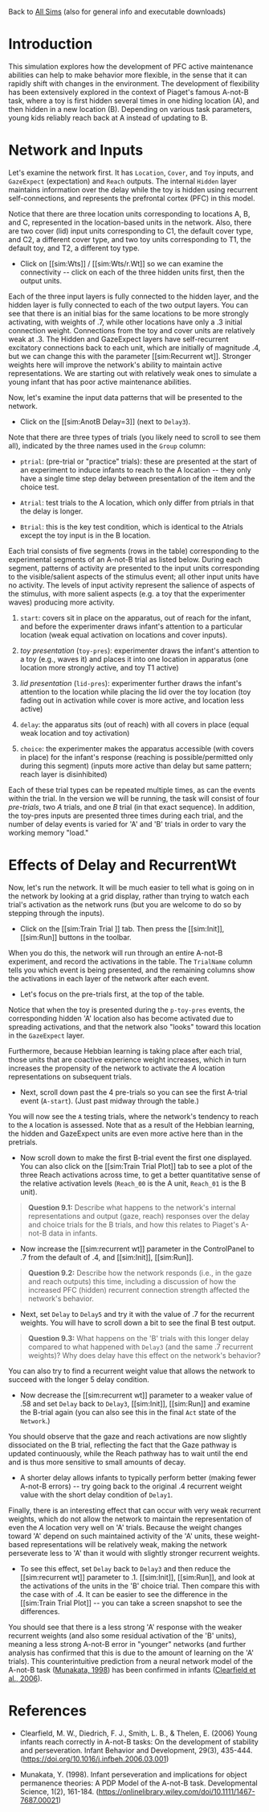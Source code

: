 Back to [All Sims](https://github.com/CompCogNeuro/sims) (also for general info and executable downloads)

# Introduction

This simulation explores how the development of PFC active maintenance abilities can help to make behavior more flexible, in the sense that it can rapidly shift with changes in the environment. The development of flexibility has been extensively explored in the context of Piaget's famous A-not-B task, where a toy is first hidden several times in one hiding location (A), and then hidden in a new location (B). Depending on various task parameters, young kids reliably reach back at A instead of updating to B.

# Network and Inputs

Let's examine the network first.  It has `Location`, `Cover`, and `Toy` inputs, and `GazeExpect` (expectation) and `Reach` outputs. The internal `Hidden` layer maintains information over the delay while the toy is hidden using recurrent self-connections, and represents the prefrontal cortex (PFC) in this model.

Notice that there are three location units corresponding to locations A, B, and C, represented in the location-based units in the network. Also, there are two cover (lid) input units corresponding to C1, the default cover type, and C2, a different cover type, and two toy units corresponding to T1, the default toy, and T2, a different toy type.

* Click on [[sim:Wts]] / [[sim:Wts/r.Wt]] so we can examine the connectivity -- click on each of the three hidden units first, then the output units.

Each of the three input layers is fully connected to the hidden layer, and the hidden layer is fully connected to each of the two output layers. You can see that there is an initial bias for the same locations to be more strongly activating, with weights of .7, while other locations have only a .3 initial connection weight. Connections from the toy and cover units are relatively weak at .3. The Hidden and GazeExpect layers have self-recurrent excitatory connections back to each unit, which are initially of magnitude .4, but we can change this with the parameter [[sim:Recurrent wt]].  Stronger weights here will improve the network's ability to maintain active representations. We are starting out with relatively weak ones to simulate a young infant that has poor active maintenance abilities.

Now, let's examine the input data patterns that will be presented to the network.

* Click on the [[sim:AnotB Delay=3]] (next to `Delay3`).

Note that there are three types of trials (you likely need to scroll to see them all), indicated by the three names used in the `Group` column:

*  `ptrial`: (pre-trial or "practice" trials): these are presented at the start of an experiment to induce infants to reach to the A location -- they only have a single time step delay between presentation of the item and the choice test.

* `Atrial`: test trials to the A location, which only differ from ptrials in that the delay is longer.

* `Btrial`: this is the key test condition, which is identical to the Atrials except the toy input is in the B location.

Each trial consists of five segments (rows in the table) corresponding to the experimental segments of an A-not-B trial as listed below. During each segment, patterns of activity are presented to the input units corresponding to the visible/salient aspects of the stimulus event; all other input units have no activity. The levels of input activity represent the salience of aspects of the stimulus, with more salient aspects (e.g. a toy that the experimenter waves) producing more activity.

1. `start`: covers sit in place on the apparatus, out of reach for the infant, and before the experimenter draws infant's attention to a particular location (weak equal activation on locations and cover inputs).

2. _toy presentation_ (`toy-pres`): experimenter draws the infant's attention to a toy (e.g., waves it) and places it into one location in apparatus (one location more strongly active, and toy T1 active)

3. _lid presentation_ (`lid-pres`): experimenter further draws the infant's attention to the location while placing the lid over the toy location (toy fading out in activation while cover is more active, and location less active)

4. `delay`: the apparatus sits (out of reach) with all covers in place (equal weak location and toy activation)

5. `choice`: the experimenter makes the apparatus accessible (with covers in place) for the infant's response (reaching is possible/permitted only during this segment) (inputs more active than delay but same pattern; reach layer is disinhibited) 

Each of these trial types can be repeated multiple times, as can the events within the trial. In the version we will be running, the task will consist of four *pre-trials*, two *A* trials, and one *B* trial (in that exact sequence). In addition, the toy-pres inputs are presented three times during each trial, and the number of delay events is varied for 'A' and 'B' trials in order to vary the working memory "load."

# Effects of Delay and RecurrentWt

Now, let's run the network. It will be much easier to tell what is going on in the network by looking at a grid display, rather than trying to watch each trial's activation as the network runs (but you are welcome to do so by stepping through the inputs).

* Click on the [[sim:Train Trial ]] tab. Then press the [[sim:Init]], [[sim:Run]] buttons in the toolbar.

When you do this, the network will run through an entire A-not-B experiment, and record the activations in the table. The `TrialName` column tells you which event is being presented, and the remaining columns show the activations in each layer of the network after each event.

* Let's focus on the pre-trials first, at the top of the table.

Notice that when the toy is presented during the `p-toy-pres` events, the corresponding hidden 'A' location also has become activated due to spreading activations, and that the network also "looks" toward this location in the `GazeExpect` layer.

Furthermore, because Hebbian learning is taking place after each trial, those units that are coactive experience weight increases, which in turn increases the propensity of the network to activate the _A_ location representations on subsequent trials.

* Next, scroll down past the 4 pre-trials so you can see the first A-trial event (`A-start`). (Just past midway through the table.)

You will now see the `A` testing trials, where the network's tendency to reach to the `A` location is assessed. Note that as a result of the Hebbian learning, the hidden and GazeExpect units are even more active here than in the pretrials.

* Now scroll down to make the first B-trial event the first one displayed. You can also click on the [[sim:Train Trial Plot]] tab to see a plot of the three Reach activations across time, to get a better quantitative sense of the relative activation levels (`Reach_00` is the A unit, `Reach_01` is the B unit).

> **Question 9.1:** Describe what happens to the network's internal representations and output (gaze, reach) responses over the delay and choice trials for the B trials, and how this relates to Piaget's A-not-B data in infants.

<sim-question id="9.1">

* Now increase the [[sim:recurrent wt]] parameter in the ControlPanel to .7 from the default of .4, and [[sim:Init]], [[sim:Run]].

> **Question 9.2:** Describe how the network responds (i.e., in the gaze and reach outputs) this time, including a discussion of how the increased PFC (hidden) recurrent connection strength affected the network's behavior.

<sim-question id="9.2">

* Next, set `Delay` to `Delay5` and try it with the value of .7 for the recurrent weights.  You will have to scroll down a bit to see the final B test output.

> **Question 9.3:** What happens on the 'B' trials with this longer delay compared to what happened with `Delay3` (and the same .7 recurrent weights)? Why does delay have this effect on the network's behavior?

<sim-question id="9.3">

You can also try to find a recurrent weight value that allows the network to succeed with the longer 5 delay condition.

* Now decrease the [[sim:recurrent wt]] parameter to a weaker value of .58 and set `Delay` back to `Delay3`, [[sim:Init]], [[sim:Run]] and examine the B-trial again (you can also see this in the final `Act` state of the `Network`.)

You should observe that the gaze and reach activations are now slightly dissociated on the B trial, reflecting the fact that the Gaze pathway is updated continuously, while the Reach pathway has to wait until the end and is thus more sensitive to small amounts of decay.

* A shorter delay allows infants to typically perform better (making fewer A-not-B errors) -- try going back to the original .4 recurrent weight value with the short delay condition of `Delay1`.

Finally, there is an interesting effect that can occur with very weak recurrent weights, which do not allow the network to maintain the representation of even the *A* location very well on 'A' trials. Because the weight changes toward 'A' depend on such maintained activity of the 'A' units, these weight-based representations will be relatively weak, making the network perseverate less to 'A' than it would with slightly stronger recurrent weights.

* To see this effect, set `Delay` back to `Delay3` and then reduce the [[sim:recurrent wt]] parameter to .1.  [[sim:Init]], [[sim:Run]], and look at the activations of the units in the 'B' choice trial. Then compare this with the case with of .4. It can be easier to see the difference in the [[sim:Train Trial Plot]] -- you can take a screen snapshot to see the differences.

You should see that there is a less strong 'A' response with the weaker recurrent weights (and also some residual activation of the 'B' units), meaning a less strong A-not-B error in "younger" networks (and further analysis has confirmed that this is due to the amount of learning on the 'A' trials). This counterintuitive prediction from a neural network model of the A-not-B task ([Munakata, 1998](#references)) has been confirmed in infants ([Clearfield et al., 2006](#references)).

# References

* Clearfield, M. W., Diedrich, F. J., Smith, L. B., & Thelen, E. (2006) Young infants reach correctly in A-not-B tasks: On the development of stability and perseveration.
Infant Behavior and Development, 29(3), 435-444. 
(https://doi.org/10.1016/j.infbeh.2006.03.001)

* Munakata, Y. (1998). Infant perseveration and implications for object permanence theories: A PDP Model of the A-not-B task. Developmental Science, 1(2), 161-184. (https://onlinelibrary.wiley.com/doi/10.1111/1467-7687.00021)

